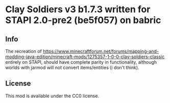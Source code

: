 # Clay Soldiers v3 b1.7.3 written for STAPI 2.0-pre2 (be5f057) on babric

## Info
The recreation of https://www.minecraftforum.net/forums/mapping-and-modding-java-edition/minecraft-mods/1275357-1-0-0-clay-soldiers-classic entirely on STAPI, should have complete parity in functionality, although worlds with jarmod will not convert items/entities (i don't think).

## License

This mod is available under the CC0 license.

